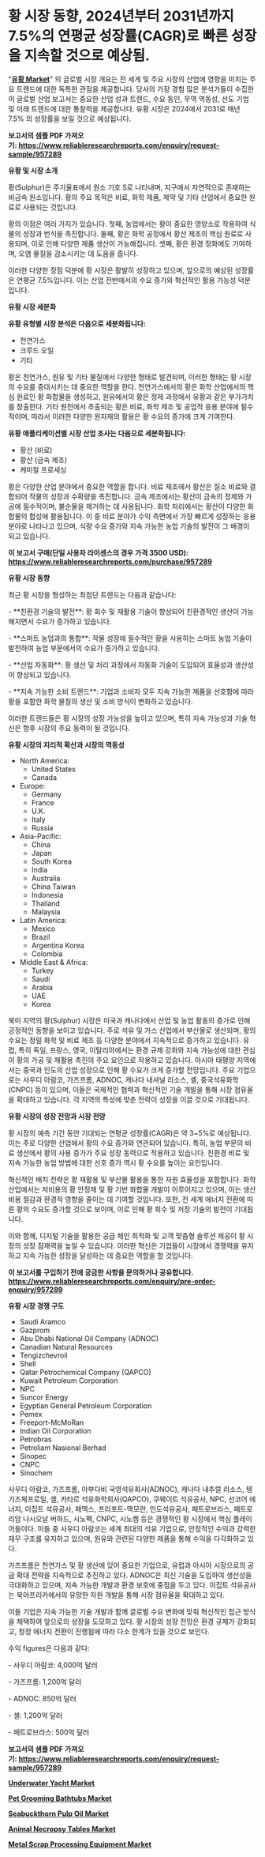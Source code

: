 <p><h1>황 시장 동향, 2024년부터 2031년까지 7.5%의 연평균 성장률(CAGR)로 빠른 성장을 지속할 것으로 예상됨.</h1></p><p>"<strong><a href="https://www.reliableresearchreports.com/sulphur-r957289?utm_campaign=106&utm_medium=7&utm_source=Github&utm_content=ia&utm_term=03122024&utm_id=sulphur">유황 Market</a></strong>" 의 글로벌 시장 개요는 전 세계 및 주요 시장의 산업에 영향을 미치는 주요 트렌드에 대한 독특한 관점을 제공합니다. 당사의 가장 경험 많은 분석가들이 수집한 이 글로벌 산업 보고서는 중요한 산업 성과 트렌드, 수요 동인, 무역 역동성, 선도 기업 및 미래 트렌드에 대한 통찰력을 제공합니다. 유황 시장은 2024에서 2031로 매년 7.5% 의 성장률을 보일 것으로 예상됩니다.&nbsp;</p>
<p><strong>보고서의 샘플 PDF 가져오기:&nbsp;<a href="https://www.reliableresearchreports.com/enquiry/request-sample/957289?utm_campaign=106&utm_medium=7&utm_source=Github&utm_content=ia&utm_term=03122024&utm_id=sulphur">https://www.reliableresearchreports.com/enquiry/request-sample/957289</a></strong></p>
<p><strong>유황 및 시장 소개</strong></p>
<p><p>황(Sulphur)은 주기율표에서 원소 기호 S로 나타내며, 지구에서 자연적으로 존재하는 비금속 원소입니다. 황의 주요 목적은 비료, 화학 제품, 제약 및 기타 산업에서 중요한 원료로 사용되는 것입니다. </p><p>황의 이점은 여러 가지가 있습니다. 첫째, 농업에서는 황이 중요한 영양소로 작용하여 식물의 성장과 번식을 촉진합니다. 둘째, 황은 화학 공정에서 황산 제조의 핵심 원료로 사용되며, 이로 인해 다양한 제품 생산이 가능해집니다. 셋째, 황은 환경 정화에도 기여하며, 오염 물질을 감소시키는 데 도움을 줍니다.</p><p>이러한 다양한 장점 덕분에 황 시장은 활발히 성장하고 있으며, 앞으로의 예상된 성장률은 연평균 7.5%입니다. 이는 산업 전반에서의 수요 증가와 혁신적인 활용 가능성 덕분입니다.</p></p>
<p><strong>유황 시장 세분화</strong></p>
<p><strong>유황 유형별 시장 분석은 다음으로 세분화됩니다:</strong></p>
<p><ul><li>천연가스</li><li>크루드 오일</li><li>기타</li></ul></p>
<p><p>황은 천연가스, 원유 및 기타 물질에서 다양한 형태로 발견되며, 이러한 형태는 황 시장의 수요를 증대시키는 데 중요한 역할을 한다. 천연가스에서의 황은 화학 산업에서의 핵심 원료인 황 화합물을 생성하고, 원유에서의 황은 정제 과정에서 유황과 같은 부가가치를 창출한다. 기타 원천에서 추출되는 황은 비료, 화학 제조 및 공업적 응용 분야에 필수적이며, 따라서 이러한 다양한 원자재의 활용은 황 수요의 증가에 크게 기여한다.</p></p>
<p><strong>유황 애플리케이션별 시장 산업 조사는 다음으로 세분화됩니다:</strong></p>
<p><ul><li>황산 (비료)</li><li>황산 (금속 제조)</li><li>케미컬 프로세싱</li></ul></p>
<p><p>황은 다양한 산업 분야에서 중요한 역할을 합니다. 비료 제조에서 황산은 질소 비료와 결합되어 작물의 성장과 수확량을 촉진합니다. 금속 제조에서는 황산이 금속의 정제와 가공에 필수적이며, 불순물을 제거하는 데 사용됩니다. 화학 처리에서는 황산이 다양한 화합물의 합성에 활용됩니다. 이 중 비료 분야가 수익 측면에서 가장 빠르게 성장하는 응용 분야로 나타나고 있으며, 식량 수요 증가와 지속 가능한 농업 기술의 발전이 그 배경이 되고 있습니다.</p></p>
<p><strong>이 보고서 구매(단일 사용자 라이센스의 경우 가격 3500 USD): <a href="https://www.reliableresearchreports.com/purchase/957289?utm_campaign=106&utm_medium=7&utm_source=Github&utm_content=ia&utm_term=03122024&utm_id=sulphur">https://www.reliableresearchreports.com/purchase/957289</a></strong></p>
<p><strong>유황 시장 동향</strong></p>
<p><p>최근 황 시장을 형성하는 최첨단 트렌드는 다음과 같습니다:</p><p>- **친환경 기술의 발전**: 황 회수 및 재활용 기술이 향상되어 친환경적인 생산이 가능해지면서 수요가 증가하고 있습니다.</p><p>- **스마트 농업과의 통합**: 작물 성장에 필수적인 황을 사용하는 스마트 농업 기술이 발전하여 농업 부문에서의 수요가 증가하고 있습니다.</p><p>- **산업 자동화**: 황 생산 및 처리 과정에서 자동화 기술이 도입되어 효율성과 생산성이 향상되고 있습니다.</p><p>- **지속 가능한 소비 트렌드**: 기업과 소비자 모두 지속 가능한 제품을 선호함에 따라 황을 포함한 화학 물질의 생산 및 소비 방식이 변화하고 있습니다.</p><p>이러한 트렌드들은 황 시장의 성장 가능성을 높이고 있으며, 특히 지속 가능성과 기술 혁신은 향후 시장의 주요 동력이 될 것입니다.</p></p>
<p><strong>유황 시장의 지리적 확산과 시장의 역동성</strong></p>
<p><ul>
    <li>
        North America:
        <ul>
            <li>United States</li>
            <li>Canada</li>
        </ul>
    </li>
    <li>
        Europe:
        <ul>
            <li>Germany</li>
            <li>France</li>
            <li>U.K.</li>
            <li>Italy</li>
            <li>Russia</li>
        </ul>
    </li>
    <li>
        Asia-Pacific:
        <ul>
            <li>China</li>
            <li>Japan</li>
            <li>South Korea</li>
            <li>India</li>
            <li>Australia</li>
            <li>China Taiwan</li>
            <li>Indonesia</li>
            <li>Thailand</li>
            <li>Malaysia</li>
        </ul>
    </li>
    <li>
        Latin America:
        <ul>
            <li>Mexico</li>
            <li>Brazil</li>
            <li>Argentina Korea</li>
            <li>Colombia</li>
        </ul>
    </li>
    <li>
        Middle East & Africa:
        <ul>
            <li>Turkey</li>
            <li>Saudi</li>
            <li>Arabia</li>
            <li>UAE</li>
            <li>Korea</li>
        </ul>
    </li>
    </ul></p>
<p><p>북미 지역의 황(Sulphur) 시장은 미국과 캐나다에서 산업 및 농업 활동의 증가로 인해 긍정적인 동향을 보이고 있습니다. 주로 석유 및 가스 산업에서 부산물로 생산되며, 황의 수요는 정밀 화학 및 비료 제조 등 다양한 분야에서 지속적으로 증가하고 있습니다. 유럽, 특히 독일, 프랑스, 영국, 이탈리아에서는 환경 규제 강화와 지속 가능성에 대한 관심이 황의 가공 및 재활용 촉진의 주요 요인으로 작용하고 있습니다. 아시아 태평양 지역에서는 중국과 인도의 산업 성장으로 인해 황 수요가 크게 증가할 전망입니다. 주요 기업으로는 사우디 아람코, 가즈프롬, ADNOC, 캐나다 내셔널 리소스, 셸, 중국석유화학(CNPC) 등이 있으며, 이들은 국제적인 협력과 혁신적인 기술 개발을 통해 시장 점유율을 확대하고 있습니다. 각 지역의 특성에 맞춘 전략이 성장을 이끌 것으로 기대됩니다.</p></p>
<p><strong>유황 시장의 성장 전망과 시장 전망</strong></p>
<p><p>황 시장의 예측 기간 동안 기대되는 연평균 성장률(CAGR)은 약 3~5%로 예상됩니다. 이는 주로 다양한 산업에서 황의 수요 증가와 연관되어 있습니다. 특히, 농업 부문의 비료 생산에서 황의 사용 증가가 주요 성장 동력으로 작용하고 있습니다. 친환경 비료 및 지속 가능한 농업 방법에 대한 선호 증가 역시 황 수요를 높이는 요인입니다.</p><p>혁신적인 배치 전략은 황 재활용 및 부산물 활용을 통한 자원 효율성을 포함합니다. 화학 산업에서는 저비용의 황 안정제 및 황 기반 화합물 개발이 이루어지고 있으며, 이는 생산 비용 절감과 환경적 영향을 줄이는 데 기여할 것입니다. 또한, 전 세계 에너지 전환에 따른 황의 수요도 증가할 것으로 보이며, 이로 인해 황 회수 및 저장 기술의 발전이 기대됩니다.</p><p>이와 함께, 디지털 기술을 활용한 공급 체인 최적화 및 고객 맞춤형 솔루션 제공이 황 시장의 성장 잠재력을 높일 수 있습니다. 이러한 혁신은 기업들이 시장에서 경쟁력을 유지하고 지속 가능한 성장을 달성하는 데 중요한 역할을 할 것입니다.</p></p>
<p><strong>이 보고서를 구입하기 전에 궁금한 사항을 문의하거나 공유합니다. <a href="https://www.reliableresearchreports.com/enquiry/pre-order-enquiry/957289?utm_campaign=106&utm_medium=7&utm_source=Github&utm_content=ia&utm_term=03122024&utm_id=sulphur">https://www.reliableresearchreports.com/enquiry/pre-order-enquiry/957289</a></strong></p>
<p><strong>유황 시장 경쟁 구도</strong></p>
<p><ul><li>Saudi Aramco</li><li>Gazprom</li><li>Abu Dhabi National Oil Company (ADNOC)</li><li>Canadian Natural Resources</li><li>Tengizchevroil</li><li>Shell</li><li>Qatar Petrochemical Company (QAPCO)</li><li>Kuwait Petroleum Corporation</li><li>NPC</li><li>Suncor Energy</li><li>Egyptian General Petroleum Corporation</li><li>Pemex</li><li>Freeport-McMoRan</li><li>Indian Oil Corporation</li><li>Petrobras</li><li>Petroliam Nasional Berhad</li><li>Sinopec</li><li>CNPC</li><li>Sinochem</li></ul></p>
<p><p>사우디 아람코, 가즈프롬, 아부다비 국영석유회사(ADNOC), 캐나다 내추럴 리소스, 텡기즈체프로일, 셸, 카타르 석유화학회사(QAPCO), 쿠웨이트 석유공사, NPC, 선코어 에너지, 이집트 석유공사, 페멕스, 프리포트-맥모란, 인도석유공사, 페트로브라스, 페트로리암 나시오날 버하드, 시노펙, CNPC, 시노켐 등은 경쟁적인 황 시장에서 핵심 플레이어들이다. 이들 중 사우디 아람코는 세계 최대의 석유 기업으로, 안정적인 수익과 강력한 재무 구조를 유지하고 있으며, 원유와 관련된 다양한 제품을 통해 수익을 다각화하고 있다.</p><p>가즈프롬은 천연가스 및 황 생산에 있어 중요한 기업으로, 유럽과 아시아 시장으로의 공급 확대 전략을 지속적으로 추진하고 있다. ADNOC은 최신 기술을 도입하여 생산성을 극대화하고 있으며, 지속 가능한 개발과 환경 보호에 중점을 두고 있다. 이집트 석유공사는 북아프리카에서의 유망한 자원 개발을 통해 시장 점유율을 확대하고 있다.</p><p>이들 기업은 지속 가능한 기술 개발과 함께 글로벌 수요 변화에 맞춰 혁신적인 접근 방식을 채택하여 앞으로의 성장을 도모하고 있다. 황 시장의 성장 전망은 환경 규제가 강화되고, 청정 에너지 전환이 진행됨에 따라 다소 한계가 있을 것으로 보인다.</p><p>수익 figures은 다음과 같다:</p><p>- 사우디 아람코: 4,000억 달러</p><p>- 가즈프롬: 1,200억 달러</p><p>- ADNOC: 850억 달러</p><p>- 셸: 1,200억 달러</p><p>- 페트로브라스: 500억 달러</p></p>
<p><strong>보고서의 샘플 PDF 가져오기:&nbsp;<a href="https://www.reliableresearchreports.com/enquiry/request-sample/957289?utm_campaign=106&utm_medium=7&utm_source=Github&utm_content=ia&utm_term=03122024&utm_id=sulphur">https://www.reliableresearchreports.com/enquiry/request-sample/957289</a></strong></p>
<p><strong><p><a href="https://www.linkedin.com/pulse/underwater-yacht-market-report-financial-overview-growth-hp3be?utm_campaign=106&utm_medium=7&utm_source=Github&utm_content=ia&utm_term=03122024&utm_id=sulphur">Underwater Yacht Market</a></p><p><a href="https://github.com/vimar16th/Market-Research-Report-List-7/blob/main/pet-grooming-bathtubs-market.md?utm_campaign=106&utm_medium=7&utm_source=Github&utm_content=ia&utm_term=03122024&utm_id=sulphur">Pet Grooming Bathtubs Market</a></p><p><a href="https://issuu.com/reportprime-2/docs/seabuckthorn-pulp-oil-market-size-2030.pptx?utm_campaign=106&utm_medium=7&utm_source=Github&utm_content=ia&utm_term=03122024&utm_id=sulphur">Seabuckthorn Pulp Oil Market</a></p><p><a href="https://github.com/luckyshygirl/Market-Research-Report-List-7/blob/main/animal-necropsy-tables-market.md?utm_campaign=106&utm_medium=7&utm_source=Github&utm_content=ia&utm_term=03122024&utm_id=sulphur">Animal Necropsy Tables Market</a></p><p><a href="https://www.linkedin.com/pulse/significant-growth-anticipated-metal-scrap-processing-equipment-tsgve?utm_campaign=106&utm_medium=7&utm_source=Github&utm_content=ia&utm_term=03122024&utm_id=sulphur">Metal Scrap Processing Equipment Market</a></p></strong></p>
<p></p>